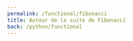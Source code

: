 ```yaml
---
permalink: /functional/fibonacci
title: Autour de la suite de Fibonacci
back: /python/functional
---
```


<script src="https://emgithub.com/embed.js?target=https%3A%2F%2Fgithub.com%2Fxoolive%2Fpython%2Fblob%2Fmaster%2F03-pythonic%2F12-functional%2Ffibonacci.py&style=github-gist&showLineNumbers=on"></script>
